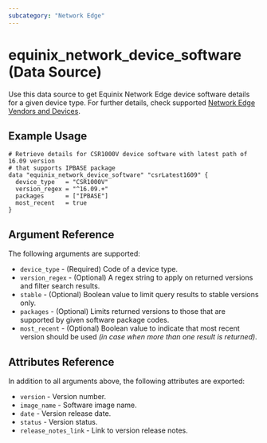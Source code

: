 ```yaml
---
subcategory: "Network Edge"
---
```


# equinix_network_device_software (Data Source)

Use this data source to get Equinix Network Edge device software details for a given
device type. For further details, check supported
[Network Edge Vendors and Devices](https://docs.equinix.com/en-us/Content/Interconnection/NE/user-guide/NE-vendors-devices.htm).

## Example Usage

```hcl
# Retrieve details for CSR1000V device software with latest path of 16.09 version
# that supports IPBASE package
data "equinix_network_device_software" "csrLatest1609" {
  device_type   = "CSR1000V"
  version_regex = "^16.09.+"
  packages      = ["IPBASE"]
  most_recent   = true
}
```

## Argument Reference

The following arguments are supported:

* `device_type` - (Required) Code of a device type.
* `version_regex` - (Optional) A regex string to apply on returned versions and filter search
results.
* `stable` - (Optional) Boolean value to limit query results to stable versions only.
* `packages` - (Optional) Limits returned versions to those that are supported by given software
package codes.
* `most_recent` - (Optional) Boolean value to indicate that most recent version should be used *(in
case when more than one result is returned)*.

## Attributes Reference

In addition to all arguments above, the following attributes are exported:

* `version` - Version number.
* `image_name` - Software image name.
* `date` - Version release date.
* `status` - Version status.
* `release_notes_link` - Link to version release notes.

